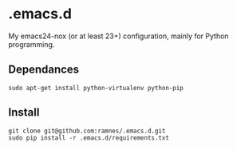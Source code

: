 .emacs.d
========

My emacs24-nox (or at least 23+) configuration, mainly for Python programming.

Dependances
-----------
```
sudo apt-get install python-virtualenv python-pip
```

Install
-------
```
git clone git@github.com:ramnes/.emacs.d.git
sudo pip install -r .emacs.d/requirements.txt
```
